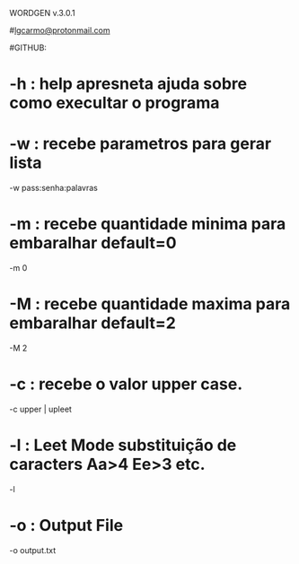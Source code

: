 WORDGEN v.3.0.1

#lgcarmo@protonmail.com

#GITHUB:


# -h : help apresneta ajuda sobre como execultar o programa

# -w : recebe parametros para gerar lista
-w pass:senha:palavras

# -m : recebe quantidade minima para embaralhar default=0
-m 0

# -M : recebe quantidade maxima para embaralhar default=2
-M 2

# -c : recebe o valor upper case.
-c upper | upleet

# -l : Leet Mode substituição de caracters Aa>4 Ee>3 etc.
-l

# -o : Output File
-o output.txt
